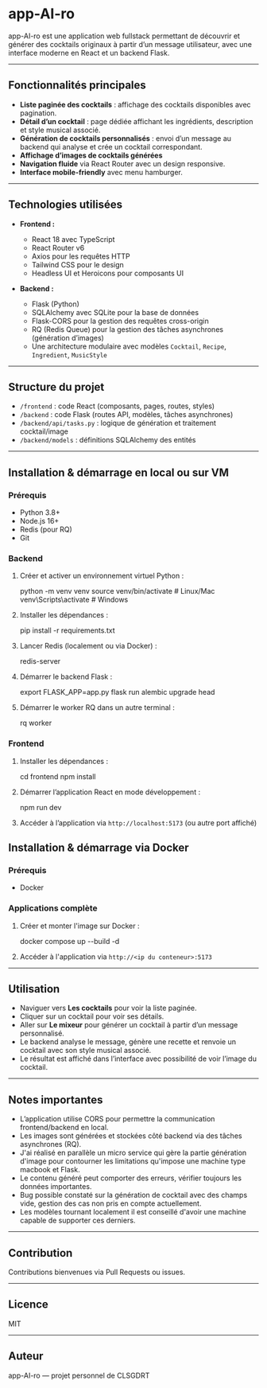 # app-AI-ro

app-AI-ro est une application web fullstack permettant de découvrir et générer des cocktails originaux à partir d’un message utilisateur, avec une interface moderne en React et un backend Flask.

---

## Fonctionnalités principales

- **Liste paginée des cocktails** : affichage des cocktails disponibles avec pagination.
- **Détail d’un cocktail** : page dédiée affichant les ingrédients, description et style musical associé.
- **Génération de cocktails personnalisés** : envoi d’un message au backend qui analyse et crée un cocktail correspondant.
- **Affichage d’images de cocktails générées**
- **Navigation fluide** via React Router avec un design responsive.
- **Interface mobile-friendly** avec menu hamburger.

---

## Technologies utilisées

- **Frontend :**
  - React 18 avec TypeScript
  - React Router v6
  - Axios pour les requêtes HTTP
  - Tailwind CSS pour le design
  - Headless UI et Heroicons pour composants UI

- **Backend :**
  - Flask (Python)
  - SQLAlchemy avec SQLite pour la base de données
  - Flask-CORS pour la gestion des requêtes cross-origin
  - RQ (Redis Queue) pour la gestion des tâches asynchrones (génération d’images)
  - Une architecture modulaire avec modèles `Cocktail`, `Recipe`, `Ingredient`, `MusicStyle`

---

## Structure du projet

- `/frontend` : code React (composants, pages, routes, styles)
- `/backend` : code Flask (routes API, modèles, tâches asynchrones)
- `/backend/api/tasks.py` : logique de génération et traitement cocktail/image
- `/backend/models` : définitions SQLAlchemy des entités

---

## Installation & démarrage en local ou sur VM

### Prérequis

- Python 3.8+
- Node.js 16+
- Redis (pour RQ)
- Git

### Backend

1. Créer et activer un environnement virtuel Python :

   python -m venv venv
   source venv/bin/activate  # Linux/Mac
   venv\Scripts\activate     # Windows

2. Installer les dépendances :

   pip install -r requirements.txt

3. Lancer Redis (localement ou via Docker) :

   redis-server

4. Démarrer le backend Flask :

   export FLASK_APP=app.py
   flask run
   alembic upgrade head

5. Démarrer le worker RQ dans un autre terminal :

   rq worker


### Frontend

1. Installer les dépendances :

   cd frontend
   npm install

2. Démarrer l’application React en mode développement :

   npm run dev

3. Accéder à l’application via `http://localhost:5173` (ou autre port affiché)

## Installation & démarrage via Docker

### Prérequis

- Docker

### Applications complète

1. Créer et monter l'image sur Docker :

   docker compose up --build -d

2. Accéder à l'application via `http://<ip du conteneur>:5173`

---

## Utilisation

* Naviguer vers **Les cocktails** pour voir la liste paginée.
* Cliquer sur un cocktail pour voir ses détails.
* Aller sur **Le mixeur** pour générer un cocktail à partir d’un message personnalisé.
* Le backend analyse le message, génère une recette et renvoie un cocktail avec son style musical associé.
* Le résultat est affiché dans l’interface avec possibilité de voir l’image du cocktail.

---

## Notes importantes

* L’application utilise CORS pour permettre la communication frontend/backend en local.
* Les images sont générées et stockées côté backend via des tâches asynchrones (RQ).
* J'ai réalisé en parallèle un micro service qui gère la partie génération d'image pour contourner les limitations qu'impose une machine type macbook et Flask.
* Le contenu généré peut comporter des erreurs, vérifier toujours les données importantes.
* Bug possible constaté sur la génération de cocktail avec des champs vide, gestion des cas non pris en compte actuellement.
* Les modèles tournant localement il est conseillé d'avoir une machine capable de supporter ces derniers.

---

## Contribution

Contributions bienvenues via Pull Requests ou issues.

---

## Licence

MIT

---

## Auteur

app-AI-ro — projet personnel de CLSGDRT

